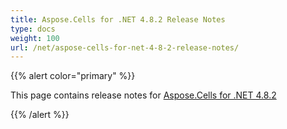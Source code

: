 ```yaml
---
title: Aspose.Cells for .NET 4.8.2 Release Notes
type: docs
weight: 100
url: /net/aspose-cells-for-net-4-8-2-release-notes/
---
```


{{% alert color="primary" %}} 

This page contains release notes for [Aspose.Cells for .NET 4.8.2](https://downloads.aspose.com/cells/net/new-releases/aspose.cells-for-.net-4.8.2/)

{{% /alert %}}
